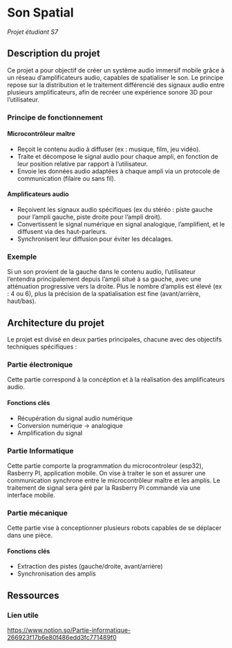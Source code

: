 # **Son Spatial**
*Projet étudiant S7*

## Description du projet 

Ce projet a pour objectif de créer un système audio immersif mobile grâce à un réseau d’amplificateurs audio, capables de spatialiser le son. Le principe repose sur la distribution et le traitement différencié des signaux audio entre plusieurs amplificateurs, afin de recréer une expérience sonore 3D pour l’utilisateur.

### Principe de fonctionnement 

#### Microcontrôleur maître

- Reçoit le contenu audio à diffuser (ex : musique, film, jeu vidéo).
- Traite et décompose le signal audio pour chaque ampli, en fonction de leur position relative par rapport à l’utilisateur.
- Envoie les données audio adaptées à chaque ampli via un protocole de communication (filaire ou sans fil).

#### Amplificateurs audio

- Reçoivent les signaux audio spécifiques (ex du stéréo : piste gauche pour l’ampli gauche, piste droite pour l’ampli droit).
- Convertissent le signal numérique en signal analogique, l’amplifient, et le diffusent via des haut-parleurs.
- Synchronisent leur diffusion pour éviter les décalages.

### Exemple

Si un son provient de la gauche dans le contenu audio, l’utilisateur l’entendra principalement depuis l’ampli situé à sa gauche, avec une atténuation progressive vers la droite. Plus le nombre d’amplis est élevé (ex : 4 ou 6), plus la précision de la spatialisation est fine (avant/arrière, haut/bas).

## Architecture du projet

Le projet est divisé en deux parties principales, chacune avec des objectifs techniques spécifiques :

### Partie électronique

Cette partie correspond à la concéption et à la réalisation des amplificateurs audio.

#### Fonctions clés 

- Récupération du signal audio numérique
- Conversion numérique → analogique
- Amplification du signal

### Partie Informatique

Cette partie comporte la programmation du microcontroleur (esp32), Rasberry PI, application mobile.
On vise à traiter le son et assurer une communication synchrone entre le microcontrôleur maître et les amplis.
Le traitement de signal sera géré par la Rasberry Pi commandé via une interface mobile. 


### Partie mécanique

Cette partie vise à conceptionner plusieurs robots capables de se déplacer dans une pièce. 

#### Fonctions clés

- Extraction des pistes (gauche/droite, avant/arrière)
- Synchronisation des amplis


## Ressources

### Lien utile

https://www.notion.so/Partie-informatique-266923f17b6e80f486edd3fc771489f0
